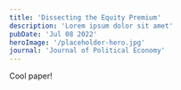 ```yaml
---
title: 'Dissecting the Equity Premium'
description: 'Lorem ipsum dolor sit amet'
pubDate: 'Jul 08 2022'
heroImage: '/placeholder-hero.jpg'
journal: 'Journal of Political Economy'
---
```


Cool paper!

